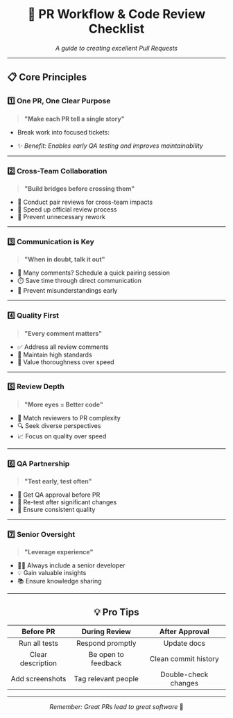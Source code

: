 <div align="center">

# 🎯 PR Workflow & Code Review Checklist

*A guide to creating excellent Pull Requests*

</div>

---

## 📋 Core Principles

### 1️⃣ One PR, One Clear Purpose
> **"Make each PR tell a single story"**
* Break work into focused tickets:

* ✨ *Benefit: Enables early QA testing and improves maintainability*

---

### 2️⃣ Cross-Team Collaboration
> **"Build bridges before crossing them"**
* 🤝 Conduct pair reviews for cross-team impacts
* 🚀 Speed up official review process
* 🔄 Prevent unnecessary rework

---

### 3️⃣ Communication is Key
> **"When in doubt, talk it out"**
* 💬 Many comments? Schedule a quick pairing session
* ⏱️ Save time through direct communication
* 🤔 Prevent misunderstandings early

---

### 4️⃣ Quality First
> **"Every comment matters"**
* ✅ Address all review comments
* 💪 Maintain high standards
* 🌟 Value thoroughness over speed

---

### 5️⃣ Review Depth
> **"More eyes = Better code"**
* 🧠 Match reviewers to PR complexity
* 🔍 Seek diverse perspectives
* 📈 Focus on quality over speed

---

### 6️⃣ QA Partnership
> **"Test early, test often"**
* 🧪 Get QA approval before PR
* 🔄 Re-test after significant changes
* 🎯 Ensure consistent quality

---

### 7️⃣ Senior Oversight
> **"Leverage experience"**
* 👨‍💻 Always include a senior developer
* 💡 Gain valuable insights
* 📚 Ensure knowledge sharing

---

<div align="center">

## 💡 Pro Tips

| Before PR | During Review | After Approval |
|:---:|:---:|:---:|
| Run all tests | Respond promptly | Update docs |
| Clear description | Be open to feedback | Clean commit history |
| Add screenshots | Tag relevant people | Double-check changes |

</div>

---

<div align="center">

*Remember: Great PRs lead to great software* 🌟

</div>
